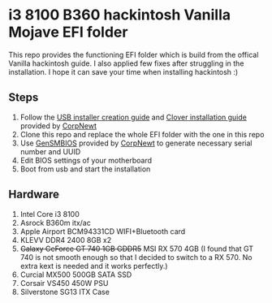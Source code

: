 # i3 8100 B360 hackintosh Vanilla Mojave EFI folder
This repo provides the functioning EFI folder which is build from the offical Vanilla hackintosh guide. I also applied few fixes after struggling in the installation. I hope it can save your time when installing hackintosh :)

## Steps
1. Follow the [USB installer creation guide](https://hackintosh.gitbook.io/-r-hackintosh-vanilla-desktop-guide/building-the-usb-installer) and [Clover installation guide](https://hackintosh.gitbook.io/-r-hackintosh-vanilla-desktop-guide/clover-setup) provided by [CorpNewt](https://github.com/corpnewt)
2. Clone this repo and replace the whole EFI folder with the one in this repo
3. Use [GenSMBIOS](https://github.com/corpnewt/GenSMBIOS) provided by [CorpNewt](https://github.com/corpnewt) to generate necessary serial number and UUID
4. Edit BIOS settings of your motherboard
5. Boot from usb and start the installation

## Hardware
1. Intel Core i3 8100
2. Asrock B360m itx/ac 
3. Apple Airport BCM94331CD WIFI+Bluetooth card
4. KLEVV DDR4 2400 8GB x2
5. ~~Galaxy GeForce GT 740 1GB GDDR5~~ MSI RX 570 4GB (I found that GT 740 is not smooth enough so that I decided to switch to a RX 570. No extra kext is needed and it works perfectly.)
6. Curcial MX500 500GB SATA SSD
7. Corsair VS450 450W PSU
8. Silverstone SG13 ITX Case
